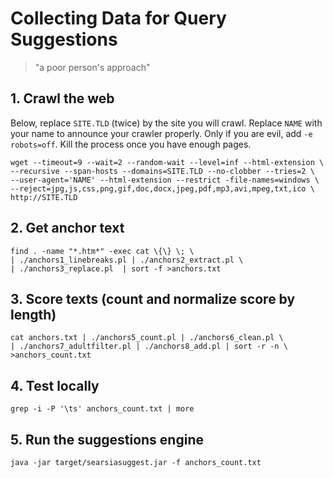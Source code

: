 Collecting Data for Query Suggestions
=====================================

> "a poor person's approach"

## 1. Crawl the web

Below, replace `SITE.TLD` (twice) by the site you will crawl. Replace
`NAME` with your name to announce your crawler properly. Only if you are
evil, add `-e robots=off`. Kill the process once you have enough pages.

    wget --timeout=9 --wait=2 --random-wait --level=inf --html-extension \
    --recursive --span-hosts --domains=SITE.TLD --no-clobber --tries=2 \
    --user-agent='NAME' --html-extension --restrict -file-names=windows \
    --reject=jpg,js,css,png,gif,doc,docx,jpeg,pdf,mp3,avi,mpeg,txt,ico \
    http://SITE.TLD

## 2. Get anchor text

    find . -name "*.htm*" -exec cat \{\} \; \
    | ./anchors1_linebreaks.pl | ./anchors2_extract.pl \
    | ./anchors3_replace.pl  | sort -f >anchors.txt

## 3. Score texts (count and normalize score by length)
 
    cat anchors.txt | ./anchors5_count.pl | ./anchors6_clean.pl \
    | ./anchors7_adultfilter.pl | ./anchors8_add.pl | sort -r -n \
    >anchors_count.txt

## 4. Test locally

    grep -i -P '\ts' anchors_count.txt | more

## 5. Run the suggestions engine

    java -jar target/searsiasuggest.jar -f anchors_count.txt

